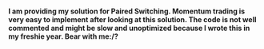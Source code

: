 #### I am providing my solution for Paired Switching. Momentum trading is very easy to implement after looking at this solution. The code is not well commented and might be slow and unoptimized because I wrote this in my freshie year. Bear with me:/?
